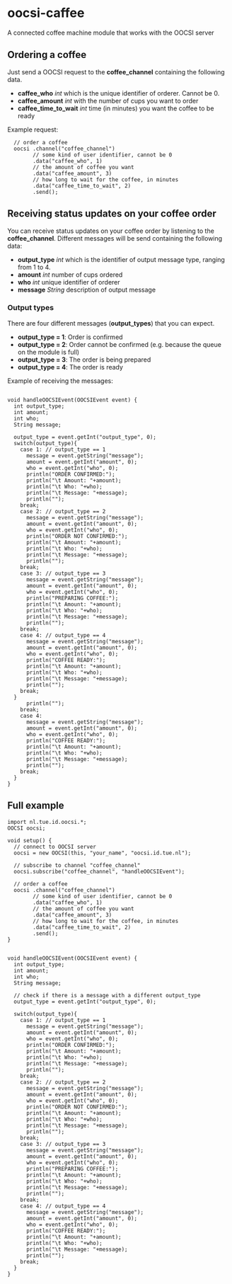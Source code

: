 # oocsi-caffee
A connected coffee machine module that works with the OOCSI server

## Ordering a coffee
Just send a OOCSI request to the **coffee_channel** containing the following data.
* **caffee_who** *int* which is the unique identifier of orderer. Cannot be 0.
* **caffee_amount** *int* with the number of cups you want to order
* **caffee_time_to_wait** *int* time (in minutes) you want the coffee to be ready

Example request:
```Processing
  // order a coffee
  oocsi .channel("coffee_channel")
        // some kind of user identifier, cannot be 0
        .data("caffee_who", 1)
        // the amount of coffee you want
        .data("caffee_amount", 3) 
        // how long to wait for the coffee, in minutes
        .data("caffee_time_to_wait", 2)
        .send(); 
```

## Receiving status updates on your coffee order
You can receive status updates on your coffee order by listening to the **coffee_channel**. Different messages will be send containing the following data:
* **output_type** *int* which is the identifier of output message type, ranging from 1 to 4.
* **amount** *int* number of cups ordered
* **who** *int* unique identifier of orderer
* **message** *String* description of output message

### Output types
There are four different messages (**output_types**) that you can expect.
* **output_type = 1**: Order is confirmed
* **output_type = 2**: Order cannot be confirmed (e.g. because the queue on the module is full)
* **output_type = 3**: The order is being prepared
* **output_type = 4**: The order is ready

Example of receiving the messages:
```Processing

void handleOOCSIEvent(OOCSIEvent event) {
  int output_type;
  int amount;
  int who;
  String message;
  
  output_type = event.getInt("output_type", 0);
  switch(output_type){
    case 1: // output_type == 1
      message = event.getString("message");
      amount = event.getInt("amount", 0);
      who = event.getInt("who", 0);
      println("ORDER CONFIRMED:");
      println("\t Amount: "+amount);
      println("\t Who: "+who);
      println("\t Message: "+message);
      println("");
    break;
    case 2: // output_type == 2
      message = event.getString("message");
      amount = event.getInt("amount", 0);
      who = event.getInt("who", 0);
      println("ORDER NOT CONFIRMED:");
      println("\t Amount: "+amount);
      println("\t Who: "+who);
      println("\t Message: "+message);
      println("");
    break;
    case 3: // output_type == 3
      message = event.getString("message");
      amount = event.getInt("amount", 0);
      who = event.getInt("who", 0);
      println("PREPARING COFFEE:");
      println("\t Amount: "+amount);
      println("\t Who: "+who);
      println("\t Message: "+message);
      println("");
    break;
    case 4: // output_type == 4
      message = event.getString("message");
      amount = event.getInt("amount", 0);
      who = event.getInt("who", 0);
      println("COFFEE READY:");
      println("\t Amount: "+amount);
      println("\t Who: "+who);
      println("\t Message: "+message);
      println("");
    break;
  }
      println("");
    break;
    case 4:
      message = event.getString("message");
      amount = event.getInt("amount", 0);
      who = event.getInt("who", 0);
      println("COFFEE READY:");
      println("\t Amount: "+amount);
      println("\t Who: "+who);
      println("\t Message: "+message);
      println("");
    break;
  }
}
```

## Full example
```Processing
import nl.tue.id.oocsi.*;
OOCSI oocsi;

void setup() {
  // connect to OOCSI server
  oocsi = new OOCSI(this, "your_name", "oocsi.id.tue.nl");

  // subscribe to channel "coffee_channel"
  oocsi.subscribe("coffee_channel", "handleOOCSIEvent");

  // order a coffee
  oocsi .channel("coffee_channel")
        // some kind of user identifier, cannot be 0
        .data("caffee_who", 1)
        // the amount of coffee you want
        .data("caffee_amount", 3) 
        // how long to wait for the coffee, in minutes
        .data("caffee_time_to_wait", 2)
        .send(); 
}


void handleOOCSIEvent(OOCSIEvent event) {
  int output_type;
  int amount;
  int who;
  String message;
  
  // check if there is a message with a different output_type
  output_type = event.getInt("output_type", 0);
  
  switch(output_type){
    case 1: // output_type == 1
      message = event.getString("message");
      amount = event.getInt("amount", 0);
      who = event.getInt("who", 0);
      println("ORDER CONFIRMED:");
      println("\t Amount: "+amount);
      println("\t Who: "+who);
      println("\t Message: "+message);
      println("");
    break;
    case 2: // output_type == 2
      message = event.getString("message");
      amount = event.getInt("amount", 0);
      who = event.getInt("who", 0);
      println("ORDER NOT CONFIRMED:");
      println("\t Amount: "+amount);
      println("\t Who: "+who);
      println("\t Message: "+message);
      println("");
    break;
    case 3: // output_type == 3
      message = event.getString("message");
      amount = event.getInt("amount", 0);
      who = event.getInt("who", 0);
      println("PREPARING COFFEE:");
      println("\t Amount: "+amount);
      println("\t Who: "+who);
      println("\t Message: "+message);
      println("");
    break;
    case 4: // output_type == 4
      message = event.getString("message");
      amount = event.getInt("amount", 0);
      who = event.getInt("who", 0);
      println("COFFEE READY:");
      println("\t Amount: "+amount);
      println("\t Who: "+who);
      println("\t Message: "+message);
      println("");
    break;
  }
}
```

